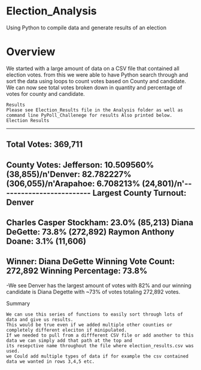 # Election_Analysis

Using Python to compile data and generate results of an election

# Overview
  We started with a large amount of data on a CSV file that contained all election votes.
  from this we were able to have Python search through and sort the data using loops to count votes based on County and candidate.
  We can now see total votes broken down in quantity and percentage of votes for county and candidate.
  
    Results
    Please see Election_Results file in the Analysis folder as well as command line PyPoll_Challenege for results Also printed below.
    Election Results
-------------------------
Total Votes: 369,711
-------------------------

County Votes:
Jefferson: 10.509560% (38,855)/n'Denver: 82.782227% (306,055)/n'Arapahoe: 6.708213% (24,801)/n'-------------------------
Largest County Turnout: Denver
-------------------------
Charles Casper Stockham: 23.0% (85,213)
Diana DeGette: 73.8% (272,892)
Raymon Anthony Doane: 3.1% (11,606)
-------------------------
Winner: Diana DeGette
Winning Vote Count: 272,892
Winning Percentage: 73.8%
-------------------------

  -We see Denver has the largest amount of votes with 82% and our winning candidate is Diana Degette with ~73% of votes totaling 272,892 votes.
  
  Summary
    
    We can use this series of functions to easily sort through lots of data and give us results.
    This would be true even if we added multiple other counties or completely different eleciton if minipulated.
    If we needed to pull from a diffferent CSV file or add another to this data we can simply add that path at the top and 
    its resepctive name throughout the file where election_results.csv was used.
    we Could add multiple types of data if for example the csv contained data we wanted in rows 3,4,5 etc.
    
